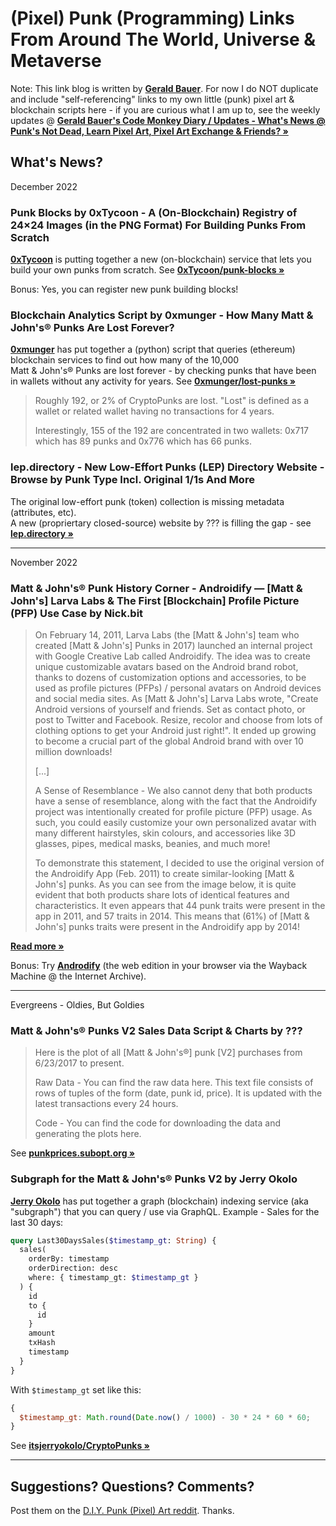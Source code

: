 # (Pixel) Punk (Programming) Links From Around The World, Universe & Metaverse 


Note:  This link blog is written by [**Gerald Bauer**](https://github.com/geraldb).  For now I do NOT duplicate and include "self-referencing" links
to  my own little (punk) pixel art & blockchain scripts here - if you are curious what I am up to, see the weekly updates @ [**Gerald Bauer's Code Monkey Diary / Updates - What's News @ Punk's Not Dead, Learn Pixel Art, Pixel Art Exchange & Friends? »**](https://geraldb.github.io/) 


## What's News?

December 2022

### Punk Blocks by 0xTycoon  - A (On-Blockchain) Registry of 24×24 Images (in the PNG Format) For Building Punks From Scratch

[**0xTycoon**](https://github.com/0xTycoon) is putting together a new (on-blockchain) service
that lets you build your own punks from scratch.
See [**0xTycoon/punk-blocks »**](https://github.com/0xTycoon/punk-blocks)

Bonus: Yes, you can register new punk building blocks!


### Blockchain Analytics Script by 0xmunger - How Many Matt & John's® Punks Are Lost Forever? 

[**0xmunger**](https://github.com/0xmunger) has put together a (python) script 
that queries  (ethereum) blockchain services to find out how many of the 10,000  
Matt & John's® Punks are lost forever - by checking punks that have been in wallets without
any activity for years.  See [**0xmunger/lost-punks »**](https://github.com/0xmunger/lost-punks)

> Roughly 192, or 2% of CryptoPunks are lost. "Lost" is defined as a wallet 
> or related wallet having no transactions for 4 years.
>
> Interestingly, 155 of the 192 are concentrated in two wallets: 
> 0x717 which has 89 punks and 0x776 which has 66 punks.



### lep.directory - New Low-Effort Punks (LEP) Directory Website - Browse by Punk Type Incl. Original 1/1s And More

The original low-effort punk (token) collection is missing metadata (attributes, etc).  
A new (propriertary closed-source) website by ??? is filling the gap - see [**lep.directory »**](https://lep.directory/)


---

November 2022

### Matt & John's® Punk History Corner -  Androidify — [Matt & John's] Larva Labs & The First [Blockchain] Profile Picture (PFP) Use Case by Nick.bit

> On February 14, 2011, Larva Labs (the [Matt & John's] team who created [Matt & John's] Punks in 2017) 
> launched an internal project with Google Creative Lab called Androidify.
> The idea was to create unique customizable avatars based on the Android brand robot, 
> thanks to dozens of customization options and accessories, to be used as profile pictures (PFPs) / personal avatars on Android devices and social media sites. As [Matt & John's]  Larva Labs wrote, "Create Android versions of yourself and friends. Set as contact photo, or post to Twitter and Facebook. Resize, recolor and choose from lots of clothing options to get your Android just right!". It ended up growing to become a crucial part of the global Android brand with over 10 million downloads!
>
> [...]
>
> A Sense of Resemblance - 
> We also cannot deny that both products have a sense of resemblance, along with the fact that the Androidify project was intentionally created for profile picture (PFP) usage. As such, you could easily customize your own personalized avatar with many different hairstyles, skin colours, and accessories like 3D glasses, pipes, medical masks, beanies, and much more!
>
> To demonstrate this statement, I decided to use the original version of the Androidify App (Feb. 2011) to create similar-looking
> [Matt & John's] punks. As you can see from the image below, 
> it is quite evident that both products share lots of identical features and characteristics. It even appears that 44 punk traits were present in the app in 2011, and 57 traits in 2014. This means that (61%) of [Matt & John's] punks traits were present in the Androidify app by 2014!

[**Read more »**](https://mirror.xyz/nickbit.eth/awIhCJzTfWnykcqpaQ-hP3FEMTcyU-NTWzRzSdRn8xs) 

Bonus: Try [**Androdify**](https://web.archive.org/web/20150310015100/https://androidify.com/en/#/create) (the web edition in your browser via the Wayback Machine @ the Internet Archive).


---

Evergreens - Oldies, But Goldies

### Matt & John's® Punks V2 Sales Data Script & Charts by ???


> Here is the plot of all [Matt & John's®] punk [V2] purchases from 6/23/2017 to present.
>
> Raw Data - You can find the raw data here. 
> This text file consists of rows of tuples of the form (date, punk id, price). It is updated with the latest transactions every 24 hours.
>
> Code - You can find the code for downloading the data and generating the plots here.

See [**punkprices.subopt.org »**](http://punkprices.subopt.org/)


### Subgraph for the Matt & John's® Punks V2 by Jerry Okolo

[**Jerry Okolo**](https://github.com/itsjerryokolo)  has put together a graph (blockchain) indexing 
service (aka "subgraph") that you can query / use via GraphQL. Example - Sales for the last 30 days:

```graphql
query Last30DaysSales($timestamp_gt: String) {
  sales(
    orderBy: timestamp
    orderDirection: desc
    where: { timestamp_gt: $timestamp_gt }
  ) {
    id
    to {
      id
    }
    amount
    txHash
    timestamp
  }
}
```

With `$timestamp_gt` set like this:

```javascript
{
  $timestamp_gt: Math.round(Date.now() / 1000) - 30 * 24 * 60 * 60;
}
```


See [**itsjerryokolo/CryptoPunks »**](https://github.com/itsjerryokolo/CryptoPunks)
 

---

## Suggestions? Questions? Comments? 

Post them on the [D.I.Y. Punk (Pixel) Art reddit](https://old.reddit.com/r/DIYPunkArt). Thanks.
